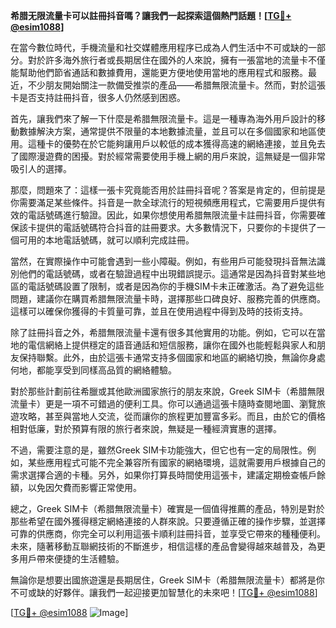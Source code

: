 **希腊无限流量卡可以註冊抖音嗎？讓我們一起探索這個熱門話題！[[TG💪+ @esim1088](https://t.me/s/esim1088)]**

在當今數位時代，手機流量和社交媒體應用程序已成為人們生活中不可或缺的一部分。對於許多海外旅行者或長期居住在國外的人來說，擁有一張當地的流量卡不僅能幫助他們節省通話和數據費用，還能更方便地使用當地的應用程式和服務。最近，不少朋友開始關注一款備受推崇的產品——希腊無限流量卡。然而，對於這張卡是否支持註冊抖音，很多人仍然感到困惑。

首先，讓我們來了解一下什麼是希腊無限流量卡。這是一種專為海外用戶設計的移動數據解決方案，通常提供不限量的本地數據流量，並且可以在多個國家和地區使用。這種卡的優勢在於它能夠讓用戶以較低的成本獲得高速的網絡連接，並且免去了國際漫遊費的困擾。對於經常需要使用手機上網的用戶來說，這無疑是一個非常吸引人的選擇。

那麼，問題來了：這樣一張卡究竟能否用於註冊抖音呢？答案是肯定的，但前提是你需要滿足某些條件。抖音是一款全球流行的短視頻應用程式，它需要用戶提供有效的電話號碼進行驗證。因此，如果你想使用希腊無限流量卡註冊抖音，你需要確保該卡提供的電話號碼符合抖音的註冊要求。大多數情況下，只要你的卡提供了一個可用的本地電話號碼，就可以順利完成註冊。

當然，在實際操作中可能會遇到一些小障礙。例如，有些用戶可能發現抖音無法識別他們的電話號碼，或者在驗證過程中出現錯誤提示。這通常是因為抖音對某些地區的電話號碼設置了限制，或者是因為你的手機SIM卡未正確激活。為了避免這些問題，建議你在購買希腊無限流量卡時，選擇那些口碑良好、服務完善的供應商。這樣可以確保你獲得的卡質量可靠，並且在使用過程中得到及時的技術支持。

除了註冊抖音之外，希腊無限流量卡還有很多其他實用的功能。例如，它可以在當地的電信網絡上提供穩定的語音通話和短信服務，讓你在國外也能輕鬆與家人和朋友保持聯繫。此外，由於這張卡通常支持多個國家和地區的網絡切換，無論你身處何地，都能享受到同樣高品質的網絡體驗。

對於那些計劃前往希臘或其他歐洲國家旅行的朋友來說，Greek SIM卡（希腊無限流量卡）更是一項不可錯過的便利工具。你可以通過這張卡隨時查閱地圖、瀏覽旅遊攻略，甚至與當地人交流，從而讓你的旅程更加豐富多彩。而且，由於它的價格相對低廉，對於預算有限的旅行者來說，無疑是一種經濟實惠的選擇。

不過，需要注意的是，雖然Greek SIM卡功能強大，但它也有一定的局限性。例如，某些應用程式可能不完全兼容所有國家的網絡環境，這就需要用戶根據自己的需求選擇合適的卡種。另外，如果你打算長時間使用這張卡，建議定期檢查帳戶餘額，以免因欠費而影響正常使用。

總之，Greek SIM卡（希腊無限流量卡）確實是一個值得推薦的產品，特別是對於那些希望在國外獲得穩定網絡連接的人群來說。只要遵循正確的操作步驟，並選擇可靠的供應商，你完全可以利用這張卡順利註冊抖音，並享受它帶來的種種便利。未來，隨著移動互聯網技術的不斷進步，相信這樣的產品會變得越來越普及，為更多用戶帶來便捷的生活體驗。

無論你是想要出國旅遊還是長期居住，Greek SIM卡（希腊無限流量卡）都將是你不可或缺的好夥伴。讓我們一起迎接更加智慧化的未來吧！[[TG💪+ @esim1088](https://t.me/s/esim1088)] 

[[TG💪+ @esim1088](https://t.me/s/esim1088) ![Image](https://i.postimg.cc/4NQfJmqS/Snipaste-2025-05-13-00-14-12.png)]